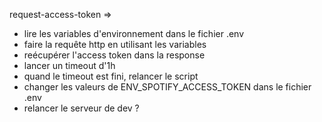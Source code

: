 request-access-token =>

- lire les variables d'environnement dans le fichier .env
- faire la requête http en utilisant les variables
- reécupérer l'access token dans la response
- lancer un timeout d'1h
- quand le timeout est fini, relancer le script
- changer les valeurs de ENV_SPOTIFY_ACCESS_TOKEN dans le fichier .env
- relancer le serveur de dev ?
